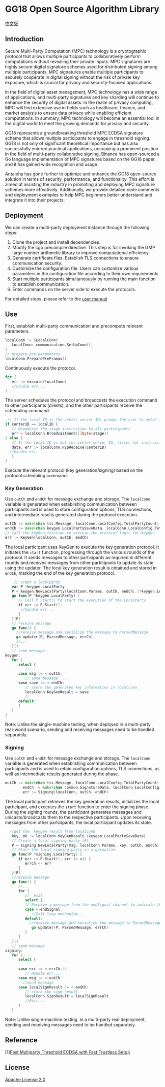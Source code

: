 # GG18 Open Source Algorithm Library

[中文版](https://github.com/antalpha-com/MPC_ECDSA_GG18/blob/master/doc/README.md)

## Introduction

Secure Multi-Party Computation (MPC) technology is a cryptographic protocol that allows multiple participants to collaboratively perform computations without revealing their private inputs. MPC signatures are highly secure digital signature schemes used for distributed signing among multiple participants. MPC signatures enable multiple participants to securely cooperate in digital signing without the risk of private key exposure, which is crucial for privacy and security-focused applications.

In the field of digital asset management, MPC technology has a wide range of applications, and multi-party signatures and key sharding will continue to enhance the security of digital assets. In the realm of privacy computing, MPC will find extensive use in fields such as healthcare, finance, and market analysis to ensure data privacy while enabling efficient computations. In summary, MPC technology will become an essential tool in the digital world to meet the growing demands for privacy and security.

GG18 represents a groundbreaking threshold MPC ECDSA signature scheme that allows multiple participants to engage in threshold signing. GG18 is not only of significant theoretical importance but has also successfully entered practical applications, occupying a prominent position in the field of multi-party collaborative signing. Binance has open-sourced a Go language implementation of MPC signatures based on the GG18 paper, and it has gained wide recognition and usage.

Antalpha has gone further to optimize and enhance the GG18 open-source solution in terms of security, performance, and functionality. This effort is aimed at assisting the industry in promoting and deploying MPC signature schemes more effectively. Additionally, we provide detailed code comments and deployment examples to help MPC beginners better understand and integrate it into their projects.

## Deployment

We can create a multi-party deployment instance through the following steps:

1. Clone the project and install dependencies.
2. Modify the cgo precompile directive. This step is for invoking the GMP large number arithmetic library to improve computational efficiency.
3. Generate certificate files. Establish TLS connections to ensure communication security.
4. Customize the configuration file. Users can customize various parameters in the configuration file according to their own requirements.
5. Start multiple participants simultaneously by running the main function to establish communication.
6. Enter commands on the server side to execute the protocols.

For detailed steps, please refer to the [user manual](https://github.com/antalpha-com/MPC_ECDSA_GG18/blob/master/doc/User%20Manual.md)



## Use

First, establish multi-party communication and precompute relevant parameters.

```go
localConn := &LocalConn{
   LocalConn: communication.SetUpConn(),
}
// prepare pre-parameters
localConn.PreparePrePramas()
```

Continuously execute the protocol.

```go
for {
   err := execute(localConn)
   //handle err...
}
```

The server schedules the protocol and broadcasts the execution command to other participants (clients), and the other participants receive the scheduling command.

```go
 // If the local ID is the center server ID, prompt the user to enter the stage of the protocol.
if centerID == localID {
   // Broadcast the stage instruction to all participants
   err = localConn.BroadcastSend([]byte(stage))
} else {
   // If the local ID is not the center server ID, listen for instructions from the center server.
   data, err := localConn.P2pReceive(centerID)
  //handle err...
   }
}
```

Execute the relevant protocol (key generation/signing) based on the protocol scheduling command.

### Key Generation

Use `outCh` and `endCh` for message exchange and storage. The `localConn` variable is generated when establishing communication between participants and is used to store configuration options, TLS connections, and intermediate results generated during the protocol execution.

```go
outCh := make(chan tss.Message, localConn.LocalConfig.TotalPartyCount)
endCh := make(chan keygen.LocalPartySaveData, localConn.LocalConfig.TotalPartyCount)
// Call the KeyGen function to execute the protocol logic for KeyGen
err := KeyGen(localConn, outCh, endCh)
```

The local participant uses KeyGen to execute the key generation protocol. It initiates the `start` function, progressing through the various rounds of the protocol. It sends messages to other participants as required in different rounds and receives messages from other participants to update its state using the updater. The local key generation result is obtained and stored in `endCh`, marking the end of the key generation protocol.

```go
    // creat a localparty
   var P *keygen.LocalParty
   P = keygen.NewLocalParty(localConn.Params, outCh, endCh).(*keygen.LocalParty)
   go func(P *keygen.LocalParty) {
      // Call P.Start() to start the execution of the LocalParty
      if err := P.Start(); 
       //handle err...
      }
   }(P)
   // receive message
   go func() {
     //receive message and serialize the message to ParsedMessage
     go updater(P, ParsedMessage, errCh)
     //...
   }()
   // send message
keygen:
   for {
      select {
         //...
      case msg := <-outCh:
         // send message ...
      case save := <-endCh: 
         // store the generated key information in localconn
         localConn.KeyGenResult = save
         //
      default:
      }
   }
}
```

Note: Unlike the single-machine testing, when deployed in a multi-party real-world scenario, sending and receiving messages need to be handled separately.

### Signing

Use `outCh` and `endCh` for message exchange and storage. The `localConn` variable is generated when establishing communication between participants and is used to retain configuration options, TLS connections, as well as intermediate results generated during the phase.

```go
outCh := make(chan tss.Message, localConn.LocalConfig.TotalPartyCount)
		endCh := make(chan common.SignatureData, localConn.LocalConfig.TotalPartyCount)
		err := Signing(localConn, outCh, endCh)
```

The local participant retrieves the key generation results, initializes the local participant, and executes the `start` function to enter the signing phase. During the signing rounds, the participant generates messages and unicasts/broadcasts them to the respective participants. Upon receiving messages from other participants, the local participant updates its state.

```go
  //get the  keygen result from localConn
   key, ok := localConn.KeyGenResult.(keygen.LocalPartySaveData)
   // Create a local signing party (P)
   P = signing.NewLocalParty(msg, localConn.Params, key, outCh, endCh).(*signing.LocalParty)
   // Start the local signing party in a goroutine.
   go func(P *signing.LocalParty) {
      if err := P.Start(); err != nil {
         errCh <- err
      }
   }(P)
   //receive message
   go func() {
      //...
      for {
         //  exit
         select {
         // Receive a message from the endSignal channel to indicate that the function has finished.
         case <-endSignal:
            //Exit loop mechanism...
         default:
           //receive message and serialize the message to ParsedMessage
            go updater(P, ParsedMessage, errCh)
         }
      }
   }()
   // send message 
signing:
   for {
      select {
      
      case err := <-errCh://
         // Handle err....
      case msg := <-outCh:
        //send message
      case localSignResult := <-endCh:
         // store the sign result
         localConn.SignResult = localSignResult
         //Exit...
      }
   }
```

Note: Unlike single-machine testing, in a multi-party real deployment, sending and receiving messages need to be handled separately.

## Reference

\[1\][Fast Multiparty Threshold ECDSA with Fast Trustless Setup]( https://eprint.iacr.org/2019/114.pdf)

## License

[Apache License 2.0](https://github.com/antalpha-com/MPC_ECDSA_GG18/blob/master/LICENSE)

